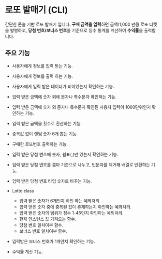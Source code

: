 # 로또 발매기 (CLI)

간단한 콘솔 기반 로또 발매기 입니다.
**구매 금액을 입력**하면 금액/1,000 만큼 로또 티켓을 발행하고, 
**당첨 번호/보너스 번호**를 기준으로 등수 통계를 계산하여 **수익률**을 출력합니다.


## 주요 기능 
- 사용자에게 정보를 입력 받는 기능.
- 사용자에게 정보를 출력 하는 기능.
- 사용자에게 입력 받은 데이터가 비어있는지 확인하는 기능.
- 입력 받은 금액에 숫자 외에 문자나 특수문자 확인하는 기능.
- 입력 받은 금액에 숫자 외 문자나 특수문자 확인된 사용자 입력이 1000단위인지 확인하는 기능.
- 입력 받은 금액을 횟수로 환산하는 기능.
- 중복값 없이 랜덤 숫자 6개 뽑는 기능.
- 구매한 로또번호 출력하는 기능.
- 입력 받은 당첨 번호에 숫자, 쉼표(,)만 있는지 확인하는 기능.
- 입력 받은 당첨 번호를 콤마 기준으로 나누고, 빈문자를 제거해 배열로 반환하는 기능.
- 입력 받은 당첨 번호 타입 숫자로 바꾸는 기능.
- Lotto class
   - 입력 받은 숫자가 6개인지 확인 하는 예외처리.
   - 입력 받은 숫자 중에 중복된 값이 존재하는지 확인하는 예외처리.
   - 입력 받은 숫자의 범위가 정수 1-45인지 확인하는 예외처리.
   - 현재 인스턴스 값 가져오는 함수.
   - 당첨 번호 일치여부 함수.
   - 보너스 번호 일치여부 함수.
     
     
- 입력받은 보너스 번호가 1개인지 확인하는 기능.
- 수익률 계산 기능.
